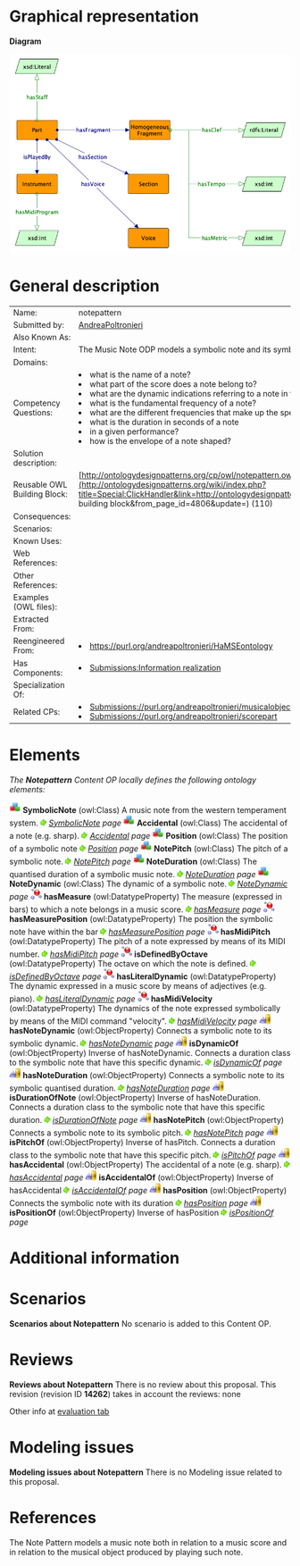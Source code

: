 #  Graphical representation


__Diagram__




[![Image:Scorepart_pattern.png](./Scorepart_pattern.png)](../Image/Scorepart_pattern.png.md "Image:Scorepart_pattern.png")




#  General description




|  |  |
| --- | --- |
|  Name: |  notepattern |
|  Submitted by: | [AndreaPoltronieri](../User/AndreaPoltronieri.md "User:AndreaPoltronieri") |
|  Also Known As: |  |
|  Intent: |  The Music Note ODP models a symbolic note and its symbolic attributes. |
|  Domains: |  |
|  Competency Questions: | <li> what is the name of a note?</li><li> what part of the score does a note belong to?</li><li> what are the dynamic indications referring to a note in the score?</li><li> what is the fundamental frequency of a note?</li><li> what are the different frequencies that make up the spectrum of a note?</li><li> what is the duration in seconds of a note</li><li> in a given performance?</li><li> how is the envelope of a note shaped?</li> |
|  Solution description: |  |
|  Reusable OWL Building Block: | [http://ontologydesignpatterns.org/cp/owl/notepattern.owl](http://ontologydesignpatterns.org/wiki/index.php?title=Special:ClickHandler&link=http://ontologydesignpatterns.org/cp/owl/notepattern.owl&message=OWL building block&from_page_id=4806&update=) (110) |
|  Consequences: |  |
|  Scenarios: |  |
|  Known Uses: |  |
|  Web References: |  |
|  Other References: |  |
|  Examples (OWL files): |  |
|  Extracted From: |  |
|  Reengineered From: | <li><a class="external free" href="https://purl.org/andreapoltronieri/HaMSEontology" rel="nofollow" title="https://purl.org/andreapoltronieri/HaMSEontology">https://purl.org/andreapoltronieri/HaMSEontology</a></li> |
|  Has Components: | <li><a href="../Information_realization/Information_realization.md" title="Submissions:Information realization">Submissions:Information realization</a></li> |
|  Specialization Of: |  |
|  Related CPs: | <li><a class="new" href="http://ontologydesignpatterns.org/wiki/index.php?title=Submissions://purl.org/andreapoltronieri/musicalobject&amp;action=edit&amp;redlink=1" title="Submissions://purl.org/andreapoltronieri/musicalobject (not yet written)">Submissions://purl.org/andreapoltronieri/musicalobject</a></li><li><a class="new" href="http://ontologydesignpatterns.org/wiki/index.php?title=Submissions://purl.org/andreapoltronieri/scorepart&amp;action=edit&amp;redlink=1" title="Submissions://purl.org/andreapoltronieri/scorepart (not yet written)">Submissions://purl.org/andreapoltronieri/scorepart</a></li> |


  




#  Elements


_The __Notepattern__ Content OP locally defines the following ontology elements:_



[![Class](./20px-Class.gif)](../Image/Class.gif.md "Class") __SymbolicNote__ (owl:Class) A music note from the western temperament system. 
 [![](./11px-ArrowRight.gif)](../Image/ArrowRight.gif.md "ArrowRight.gif") _[SymbolicNote](./Notepattern/SymbolicNote.md "Submissions:Notepattern/SymbolicNote") page_
[![Class](./20px-Class.gif)](../Image/Class.gif.md "Class") __Accidental__ (owl:Class) The accidental of a note (e.g. sharp). 
 [![](./11px-ArrowRight.gif)](../Image/ArrowRight.gif.md "ArrowRight.gif") _[Accidental](./Notepattern/Accidental.md "Submissions:Notepattern/Accidental") page_
[![Class](./20px-Class.gif)](../Image/Class.gif.md "Class") __Position__ (owl:Class) The position of a symbolic note 
 [![](./11px-ArrowRight.gif)](../Image/ArrowRight.gif.md "ArrowRight.gif") _[Position](./Notepattern/hasMeasurePosition.md "Submissions:Notepattern/Position") page_
[![Class](./20px-Class.gif)](../Image/Class.gif.md "Class") __NotePitch__ (owl:Class) The pitch of a symbolic note. 
 [![](./11px-ArrowRight.gif)](../Image/ArrowRight.gif.md "ArrowRight.gif") _[NotePitch](./Notepattern/hasNotePitch.md "Submissions:Notepattern/NotePitch") page_
[![Class](./20px-Class.gif)](../Image/Class.gif.md "Class") __NoteDuration__ (owl:Class) The quantised duration of a symbolic music note. 
 [![](./11px-ArrowRight.gif)](../Image/ArrowRight.gif.md "ArrowRight.gif") _[NoteDuration](./Notepattern/hasNoteDuration.md "Submissions:Notepattern/NoteDuration") page_
[![Class](./20px-Class.gif)](../Image/Class.gif.md "Class") __NoteDynamic__ (owl:Class) The dynamic of a symbolic note. 
 [![](./11px-ArrowRight.gif)](../Image/ArrowRight.gif.md "ArrowRight.gif") _[NoteDynamic](./Notepattern/hasNoteDynamic.md "Submissions:Notepattern/NoteDynamic") page_
[![DatatypeProperty](./20px-DatatypeProperty.gif)](../Image/DatatypeProperty.gif.md "DatatypeProperty") __hasMeasure__ (owl:DatatypeProperty) The measure (expressed in bars) to which a note belongs in a music score. 
 [![](./11px-ArrowRight.gif)](../Image/ArrowRight.gif.md "ArrowRight.gif") _[hasMeasure](./Notepattern/hasMeasure.md "Submissions:Notepattern/hasMeasure") page_
[![DatatypeProperty](./20px-DatatypeProperty.gif)](../Image/DatatypeProperty.gif.md "DatatypeProperty") __hasMeasurePosition__ (owl:DatatypeProperty) The position the symbolic note have within the bar 
 [![](./11px-ArrowRight.gif)](../Image/ArrowRight.gif.md "ArrowRight.gif") _[hasMeasurePosition](./Notepattern/hasMeasurePosition.md "Submissions:Notepattern/hasMeasurePosition") page_
[![DatatypeProperty](./20px-DatatypeProperty.gif)](../Image/DatatypeProperty.gif.md "DatatypeProperty") __hasMidiPitch__ (owl:DatatypeProperty) The pitch of a note expressed by means of its MIDI number. 
 [![](./11px-ArrowRight.gif)](../Image/ArrowRight.gif.md "ArrowRight.gif") _[hasMidiPitch](./Notepattern/hasMidiPitch.md "Submissions:Notepattern/hasMidiPitch") page_
[![DatatypeProperty](./20px-DatatypeProperty.gif)](../Image/DatatypeProperty.gif.md "DatatypeProperty") __isDefinedByOctave__ (owl:DatatypeProperty) The octave on which the note is defined. 
 [![](./11px-ArrowRight.gif)](../Image/ArrowRight.gif.md "ArrowRight.gif") _[isDefinedByOctave](./Notepattern/isDefinedByOctave.md "Submissions:Notepattern/isDefinedByOctave") page_
[![DatatypeProperty](./20px-DatatypeProperty.gif)](../Image/DatatypeProperty.gif.md "DatatypeProperty") __hasLiteralDynamic__ (owl:DatatypeProperty) The dynamic expressed in a music score by means of adjectives (e.g. piano). 
 [![](./11px-ArrowRight.gif)](../Image/ArrowRight.gif.md "ArrowRight.gif") _[hasLiteralDynamic](./Notepattern/hasLiteralDynamic.md "Submissions:Notepattern/hasLiteralDynamic") page_
[![DatatypeProperty](./20px-DatatypeProperty.gif)](../Image/DatatypeProperty.gif.md "DatatypeProperty") __hasMidiVelocity__ (owl:DatatypeProperty) The dynamics of the note expressed symbolically by means of the MIDI command "velocity". 
 [![](./11px-ArrowRight.gif)](../Image/ArrowRight.gif.md "ArrowRight.gif") _[hasMidiVelocity](./Notepattern/hasMidiVelocity.md "Submissions:Notepattern/hasMidiVelocity") page_
[![ObjectProperty](./20px-ObjectProperty.gif)](../Image/ObjectProperty.gif.md "ObjectProperty") __hasNoteDynamic__ (owl:ObjectProperty) Connects a symbolic note to its symbolic dynamic. 
 [![](./11px-ArrowRight.gif)](../Image/ArrowRight.gif.md "ArrowRight.gif") _[hasNoteDynamic](./Notepattern/hasNoteDynamic.md "Submissions:Notepattern/hasNoteDynamic") page_
[![ObjectProperty](./20px-ObjectProperty.gif)](../Image/ObjectProperty.gif.md "ObjectProperty") __isDynamicOf__ (owl:ObjectProperty) Inverse of hasNoteDynamic. Connects a duration class to the symbolic note that have this specific dynamic. 
 [![](./11px-ArrowRight.gif)](../Image/ArrowRight.gif.md "ArrowRight.gif") _[isDynamicOf](./Notepattern/isDynamicOf.md "Submissions:Notepattern/isDynamicOf") page_
[![ObjectProperty](./20px-ObjectProperty.gif)](../Image/ObjectProperty.gif.md "ObjectProperty") __hasNoteDuration__ (owl:ObjectProperty) Connects a symbolic note to its symbolic quantised duration. 
 [![](./11px-ArrowRight.gif)](../Image/ArrowRight.gif.md "ArrowRight.gif") _[hasNoteDuration](./Notepattern/hasNoteDuration.md "Submissions:Notepattern/hasNoteDuration") page_
[![ObjectProperty](./20px-ObjectProperty.gif)](../Image/ObjectProperty.gif.md "ObjectProperty") __isDurationOfNote__ (owl:ObjectProperty) Inverse of hasNoteDuration. Connects a duration class to the symbolic note that have this specific duration. 
 [![](./11px-ArrowRight.gif)](../Image/ArrowRight.gif.md "ArrowRight.gif") _[isDurationOfNote](./Notepattern/isDurationOfNote.md "Submissions:Notepattern/isDurationOfNote") page_
[![ObjectProperty](./20px-ObjectProperty.gif)](../Image/ObjectProperty.gif.md "ObjectProperty") __hasNotePitch__ (owl:ObjectProperty) Connects a symbolic note to its symbolic pitch. 
 [![](./11px-ArrowRight.gif)](../Image/ArrowRight.gif.md "ArrowRight.gif") _[hasNotePitch](./Notepattern/hasNotePitch.md "Submissions:Notepattern/hasNotePitch") page_
[![ObjectProperty](./20px-ObjectProperty.gif)](../Image/ObjectProperty.gif.md "ObjectProperty") __isPitchOf__ (owl:ObjectProperty) Inverse of hasPitch. Connects a duration class to the symbolic note that have this specific pitch. 
 [![](./11px-ArrowRight.gif)](../Image/ArrowRight.gif.md "ArrowRight.gif") _[isPitchOf](./Notepattern/isPitchOf.md "Submissions:Notepattern/isPitchOf") page_
[![ObjectProperty](./20px-ObjectProperty.gif)](../Image/ObjectProperty.gif.md "ObjectProperty") __hasAccidental__ (owl:ObjectProperty) The accidental of a note (e.g. sharp). 
 [![](./11px-ArrowRight.gif)](../Image/ArrowRight.gif.md "ArrowRight.gif") _[hasAccidental](./Notepattern/hasAccidental.md "Submissions:Notepattern/hasAccidental") page_
[![ObjectProperty](./20px-ObjectProperty.gif)](../Image/ObjectProperty.gif.md "ObjectProperty") __isAccidentalOf__ (owl:ObjectProperty) Inverse of hasAccidental 
 [![](./11px-ArrowRight.gif)](../Image/ArrowRight.gif.md "ArrowRight.gif") _[isAccidentalOf](./Notepattern/isAccidentalOf.md "Submissions:Notepattern/isAccidentalOf") page_
[![ObjectProperty](./20px-ObjectProperty.gif)](../Image/ObjectProperty.gif.md "ObjectProperty") __hasPosition__ (owl:ObjectProperty) Connects the symbolic note with its duration 
 [![](./11px-ArrowRight.gif)](../Image/ArrowRight.gif.md "ArrowRight.gif") _[hasPosition](./Notepattern/hasPosition.md "Submissions:Notepattern/hasPosition") page_
[![ObjectProperty](./20px-ObjectProperty.gif)](../Image/ObjectProperty.gif.md "ObjectProperty") __isPositionOf__ (owl:ObjectProperty) Inverse of hasPosition 
 [![](./11px-ArrowRight.gif)](../Image/ArrowRight.gif.md "ArrowRight.gif") _[isPositionOf](./Notepattern/isPositionOf.md "Submissions:Notepattern/isPositionOf") page_
  




#  Additional information


#  Scenarios



__Scenarios about Notepattern__
No scenario is added to this Content OP.




#  Reviews



__Reviews about Notepattern__
There is no review about this proposal.
This revision (revision ID __14262__) takes in account the reviews: none


Other info at [evaluation tab](http://ontologydesignpatterns.org/wiki/index.php?title=Submissions:Notepattern&action=evaluation "http://ontologydesignpatterns.org/wiki/index.php?title=Submissions:Notepattern&action=evaluation")




#  Modeling issues



__Modeling issues about Notepattern__
There is no Modeling issue related to this proposal.




#  References


  

The Note Pattern models a music note both in relation to a music score and in relation to the musical object produced by playing such note.